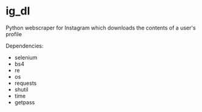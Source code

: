 # ig_dl
Python webscraper for Instagram which downloads the contents of a user's profile

Dependencies:
- selenium
- bs4
- re
- os
- requests
- shutil
- time
- getpass

